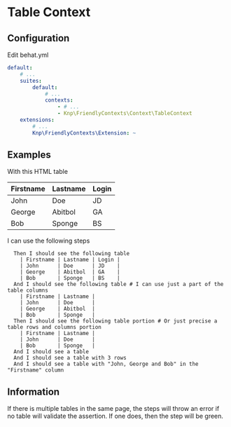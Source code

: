 Table Context
=============
Configuration
-------------
Edit behat.yml
```yaml
default:
    # ...
    suites:
        default:
            # ...
            contexts:
                - # ...
                - Knp\FriendlyContexts\Context\TableContext
    extensions:
        # ...
        Knp\FriendlyContexts\Extension: ~
```
Examples
--------
With this HTML table

| Firstname | Lastname | Login |
|-----------|----------|-------|
| John      | Doe      | JD    |
| George    | Abitbol  | GA    |
| Bob       | Sponge   | BS    |

I can use the following steps

```gherkin
  Then I should see the following table
    | Firstname | Lastname | Login |
    | John      | Doe      | JD    |
    | George    | Abitbol  | GA    |
    | Bob       | Sponge   | BS    |
  And I should see the following table # I can use just a part of the table columns
    | Firstname | Lastname |
    | John      | Doe      |
    | George    | Abitbol  |
    | Bob       | Sponge   |
  Then I should see the following table portion # Or just precise a table rows and columns portion
    | Firstname | Lastname |
    | John      | Doe      |
    | Bob       | Sponge   |
  And I should see a table
  And I should see a table with 3 rows
  And I should see a table with "John, George and Bob" in the "Firstname" column
  ```
  
Information
-----------
  
  If there is multiple tables in the same page, the steps will throw an error if no table will validate the assertion. If one does, then the step will be green.
